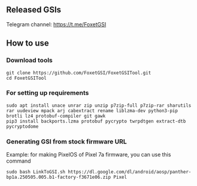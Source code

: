 ## Released GSIs
Telegram channel: https://t.me/FoxetGSI

## How to use

### Download tools
```
git clone https://github.com/FoxetGSI/FoxetGSITool.git
cd FoxetGSITool
```

### For setting up requirements
```
sudo apt install unace unrar zip unzip p7zip-full p7zip-rar sharutils rar uudeview mpack arj cabextract rename liblzma-dev python3-pip brotli lz4 protobuf-compiler git gawk
pip3 install backports.lzma protobuf pycrypto twrpdtgen extract-dtb pycryptodome
```

### Generating GSI from stock firmware URL
Example: for making PixelOS of Pixel 7a firmware, you can use this command
```
sudo bash LinkToGSI.sh https://dl.google.com/dl/android/aosp/panther-bp1a.250505.005.b1-factory-f3671e06.zip Pixel
```
